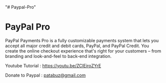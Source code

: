 "# Paypal-Pro"  

PayPal Pro
=============

PayPal Payments Pro is a fully customizable payments system that lets you accept all major credit and debit cards, PayPal, and PayPal Credit. You create the online checkout experience that's right for your customers – from branding and look-and-feel to back-end integration. 



Youtube Tutorial : https://youtu.be/ZCIEiroZYrE


Donate to Paypal : patabuz@gmail.com
